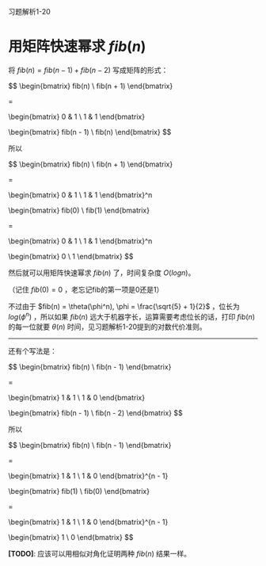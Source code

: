习题解析1-20

# 用矩阵快速幂求 $fib(n)$

将 $fib(n) = fib(n - 1) + fib(n - 2)$ 写成矩阵的形式：

$$
\begin{bmatrix}
fib(n) \\
fib(n + 1)
\end{bmatrix}

=

\begin{bmatrix}
0 & 1 \\
1 & 1
\end{bmatrix}

\begin{bmatrix}
fib(n - 1) \\
fib(n)
\end{bmatrix}
$$

所以

$$
\begin{bmatrix}
fib(n) \\
fib(n + 1)
\end{bmatrix}

=

\begin{bmatrix}
0 & 1 \\
1 & 1
\end{bmatrix}^n

\begin{bmatrix}
fib(0) \\
fib(1)
\end{bmatrix}

=

\begin{bmatrix}
0 & 1 \\
1 & 1
\end{bmatrix}^n

\begin{bmatrix}
0 \\
1
\end{bmatrix}
$$

然后就可以用矩阵快速幂求 $fib(n)$ 了，时间复杂度 $O(logn)$。

（记住 $fib(0) = 0$ ，老忘记fib的第一项是0还是1）

不过由于 $fib(n) = \theta(\phi^n), \phi = \frac{\sqrt{5} + 1}{2}$ ，位长为 $log(\phi^n)$ ，所以如果 $fib(n)$ 远大于机器字长，运算需要考虑位长的话，打印 $fib(n)$ 的每一位就要 $\theta(n)$ 时间，见习题解析1-20提到的对数代价准则。

---

还有个写法是：

$$
\begin{bmatrix}
fib(n) \\
fib(n - 1)
\end{bmatrix}

=

\begin{bmatrix}
1 & 1 \\
1 & 0
\end{bmatrix}

\begin{bmatrix}
fib(n - 1) \\
fib(n - 2)
\end{bmatrix}
$$

所以

$$
\begin{bmatrix}
fib(n) \\
fib(n - 1)
\end{bmatrix}

=

\begin{bmatrix}
1 & 1 \\
1 & 0
\end{bmatrix}^{n - 1}

\begin{bmatrix}
fib(1) \\
fib(0)
\end{bmatrix}

=

\begin{bmatrix}
1 & 1 \\
1 & 0
\end{bmatrix}^{n - 1}

\begin{bmatrix}
1 \\
0
\end{bmatrix}
$$

**[TODO]**: 应该可以用相似对角化证明两种 $fib(n)$ 结果一样。